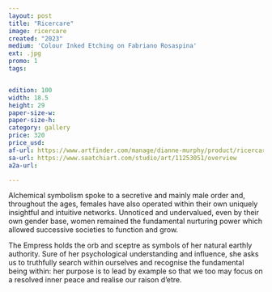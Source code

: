 ```yaml
---
layout: post
title: "Ricercare"
image: ricercare
created: "2023"
medium: 'Colour Inked Etching on Fabriano Rosaspina'
ext: .jpg
promo: 1
tags:


edition: 100
width: 18.5
height: 29
paper-size-w:
paper-size-h:
category: gallery
price: 320
price_usd: 
af-url: https://www.artfinder.com/manage/dianne-murphy/product/ricercare/
sa-url: https://www.saatchiart.com/studio/art/11253051/overview
a2a-url: 

---
```

Alchemical symbolism spoke to a secretive and mainly male order and, throughout the ages, females have also operated within their own uniquely insightful and intuitive networks. Unnoticed and undervalued, even by their own gender base, women remained the fundamental nurturing power which allowed successive societies to function and grow.

The Empress holds the orb and sceptre as symbols of her natural earthly authority. Sure of her psychological understanding and influence, she asks us to truthfully search within ourselves and recognise the fundamental being within: her purpose is to lead by example so that we too may focus on a resolved inner peace and realise our raison d’etre.